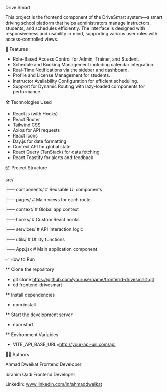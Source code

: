 Drive Smart

This project is the frontend component of the DriveSmart system—a smart driving school platform that helps administrators manage instructors, students, and schedules efficiently. The interface is designed with responsiveness and usability in mind, supporting various user roles with access-controlled views.

🚀 Features

* Role-Based Access Control for Admin, Trainer, and Student.
* Schedule and Booking Management including calendar integration.
* Real-Time Notifications via the sidebar and dashboard.
* Profile and License Management for students.
* Instructor Availability Configuration for efficient scheduling.
* Support for Dynamic Routing with lazy-loaded components for performance.

🛠 Technologies Used

* React.js (with Hooks)
* React Router
* Tailwind CSS
* Axios for API requests
* React Icons
* Day.js for date formatting
* Context API for global state
* React Query (TanStack) for data fetching
* React Toastify for alerts and feedback
  
📦 Project Structure

src/

├── components/       # Reusable UI components

├── pages/            # Main views for each route

├── context/          # Global app context

├── hooks/            # Custom React hooks

├── services/         # API interaction logic

├── utils/            # Utility functions

└── App.jsx           # Main application component


✅ How to Run

** Clone the repository
* git clone https://github.com/yourusername/frontend-drivesmart.git
* cd frontend-drivesmart
  
** Install dependencies
* npm install

** Start the development server
* npm start

** Environment Variables
* VITE_API_BASE_URL=http://your-api-url.com/api

👨‍💻 Authors

Ahmad Dweikat Frontend Developer

Ibrahim Qadi  Frontend Developer

LinkedIn: www.linkedin.com/in/ahmaddweikat









